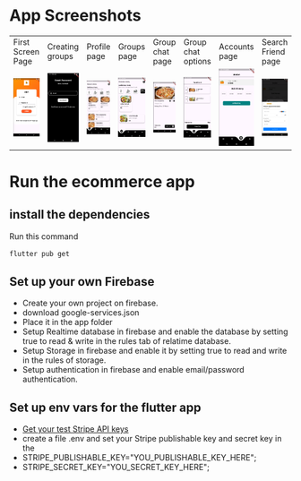 # App Screenshots


<table>
  <tr>
    <td>First Screen Page</td>
     <td>Creating groups</td>
     <td>Profile page</td>
    <td>Groups page</td>
    <td>Group chat page</td>
    <td>Group chat options</td>
    <td>Accounts page</td>
    <td>Search Friend page</td>
  </tr>
  <tr>
    <td><img src="images/image_app/Login%20Page.png" width="250"> </td> 
    <td><img src="images/image_app/Reset%20Password.png" width="250"> </td>   
    <td><img src="images/image_app/Home%20Page.png" width="250"> </td> 
    <td><img src="images/image_app/Home%20Page_salad.png" width="250"> </td>
    <td><img src="images/image_app/Detail%20of%20Item.png" width="250"> </td>
    <td><img src="images/image_app/Food%20Cart.png" width="250"> </td>
    <td><img src="images/image_app/Wallet%20Page.png" width="250"> </td>
    <td><img src="images/image_app/Add%20Money.png" width="250"> </td>
    <td><img src="images/image_app/User%20Profile.png" width="250"> </td>
    <td><img src="images/image_app/Home%20Admin.png" width="250"> </td>
    <td><img src="images/image_app/" width="250"> </td>
  </tr>
 </table>

# Run the ecommerce app

## install the dependencies

Run this command 
```bash
flutter pub get
```

## Set up your own Firebase

- Create your own project on firebase.
- download google-services.json
- Place it in the app folder
- Setup Realtime database in firebase and enable the database by setting true to read & write in the rules tab of relatime database.
- Setup Storage in firebase and enable it by setting true to read and write in the rules of storage.
- Setup authentication in firebase and enable email/password authentication.


## Set up env vars for the flutter app

- [Get your test Stripe API keys](https://stripe.com/docs/keys)
- create a file .env and set your Stripe publishable key and secret key in the
- STRIPE_PUBLISHABLE_KEY="YOU_PUBLISHABLE_KEY_HERE";
- STRIPE_SECRET_KEY="YOU_SECRET_KEY_HERE";
